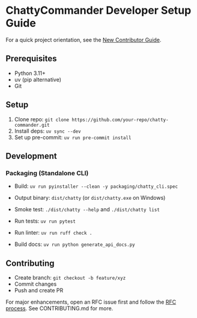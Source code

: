# ChattyCommander Developer Setup Guide

For a quick project orientation, see the [New Contributor Guide](NEW_CONTRIBUTOR_GUIDE.md).

## Prerequisites

- Python 3.11+
- uv (pip alternative)
- Git

## Setup

1. Clone repo: `git clone https://github.com/your-repo/chatty-commander.git`
2. Install deps: `uv sync --dev`
3. Set up pre-commit: `uv run pre-commit install`

## Development

### Packaging (Standalone CLI)

- Build: `uv run pyinstaller --clean -y packaging/chatty_cli.spec`
- Output binary: `dist/chatty` (or `dist/chatty.exe` on Windows)
- Smoke test: `./dist/chatty --help` and `./dist/chatty list`

- Run tests: `uv run pytest`
- Run linter: `uv run ruff check .`
- Build docs: `uv run python generate_api_docs.py`

## Contributing

- Create branch: `git checkout -b feature/xyz`
- Commit changes
- Push and create PR

For major enhancements, open an RFC issue first and follow the [RFC process](RFC_PROCESS.md).
See CONTRIBUTING.md for more.

